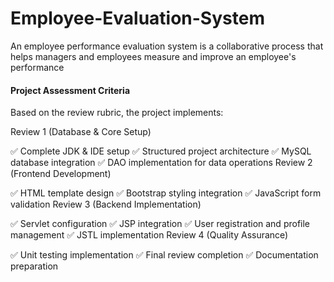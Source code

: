 # Employee-Evaluation-System
An employee performance evaluation system is a collaborative process that helps managers and employees measure and improve an employee's performance





#### Project Assessment Criteria

Based on the review rubric, the project implements:

Review 1 (Database & Core Setup)

✅ Complete JDK & IDE setup
✅ Structured project architecture
✅ MySQL database integration
✅ DAO implementation for data operations
Review 2 (Frontend Development)

✅ HTML template design
✅ Bootstrap styling integration
✅ JavaScript form validation
Review 3 (Backend Implementation)

✅ Servlet configuration
✅ JSP integration
✅ User registration and profile management
✅ JSTL implementation
Review 4 (Quality Assurance)

✅ Unit testing implementation
✅ Final review completion
✅ Documentation preparation

